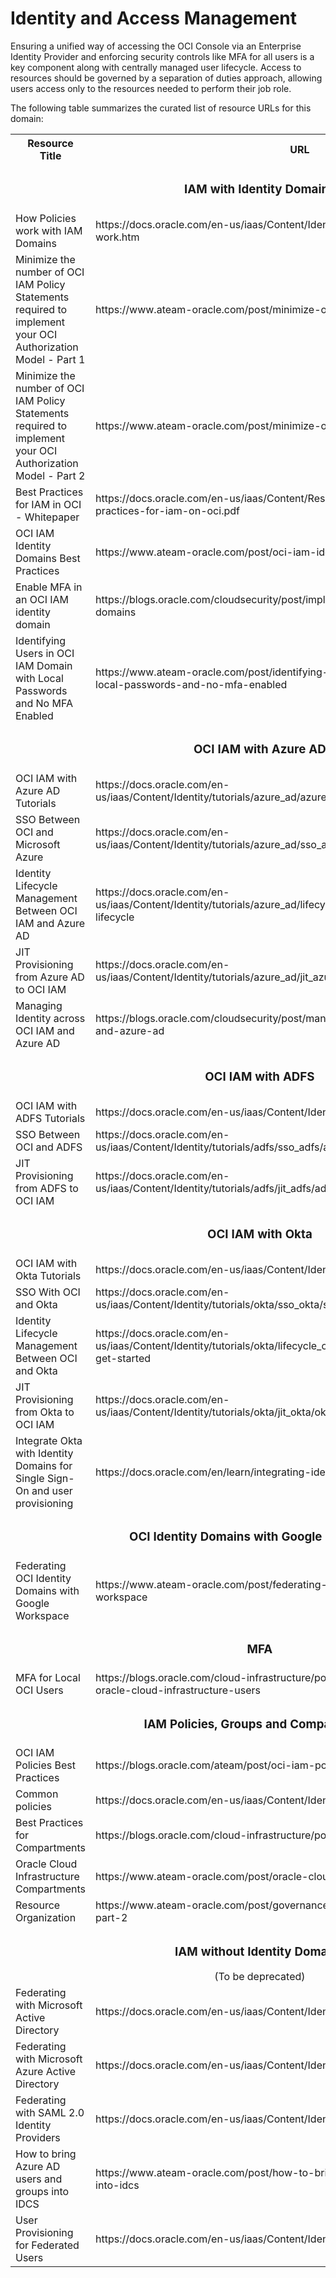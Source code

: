 # Identity and Access Management

Ensuring a unified way of accessing the OCI Console via an Enterprise Identity Provider and enforcing security controls like MFA for all users is a key component along with centrally managed user lifecycle. Access to resources should be governed by a separation of duties approach, allowing users access only to the resources needed to perform their job role. 

The following table summarizes the curated list of resource URLs for this domain:
<table>
  <tr>
    <th>Resource Title</th>
    <th>URL</th>
  </tr>
  <tr>
    <td colspan="2" align="center"><h3>IAM with Identity Domains</h3></td>
  </tr>
  <tr>
    <td>How Policies work with IAM Domains</td>
    <td>https://docs.oracle.com/en-us/iaas/Content/Identity/policieshow/how-policies-work.htm</td>
  </tr>
  <tr>
    <td>Minimize the number of OCI IAM Policy Statements required to implement your OCI Authorization Model - Part 1</td>
    <td>https://www.ateam-oracle.com/post/minimize-oci-iam-policy-statements-part-1</td>
  </tr>
  <tr>
    <td>Minimize the number of OCI IAM Policy Statements required to implement your OCI Authorization Model - Part 2</td>
    <td>https://www.ateam-oracle.com/post/minimize-oci-iam-policy-statements-part-2</td>
  </tr>
  <tr>
    <td>Best Practices for IAM in OCI - Whitepaper</td>
    <td>https://docs.oracle.com/en-us/iaas/Content/Resources/Assets/whitepapers/best-practices-for-iam-on-oci.pdf</td>
  </tr>
  <tr>
    <td>OCI IAM Identity Domains Best Practices</td>
    <td>https://www.ateam-oracle.com/post/oci-iam-identity-domains-best-practices</td>
  </tr>
  <tr>
    <td>Enable MFA in an OCI IAM identity domain</td>
    <td> https://blogs.oracle.com/cloudsecurity/post/implementing-mfa-oci-iam-identity-domains</td>
  </tr>
  <tr>
    <td>Identifying Users in OCI IAM Domain with Local Passwords and No MFA Enabled</td>
    <td>https://www.ateam-oracle.com/post/identifying-users-in-oci-iam-domain-with-local-passwords-and-no-mfa-enabled</td>
  </tr>
  <tr>
    <td colspan="2" align="center"><h3>OCI IAM with Azure AD</h3></td>
  </tr>
  <tr>
    <td>OCI IAM with Azure AD Tutorials</td>
    <td>https://docs.oracle.com/en-us/iaas/Content/Identity/tutorials/azure_ad/azure_ad_tutorials.htm</td>
  </tr>
  <tr>
    <td>SSO Between OCI and Microsoft Azure</td>
    <td>https://docs.oracle.com/en-us/iaas/Content/Identity/tutorials/azure_ad/sso_azure/azure_sso.htm#azure-sso</td>
  </tr>
  <tr>
    <td>Identity Lifecycle Management Between OCI IAM and Azure AD</td>
    <td> https://docs.oracle.com/en-us/iaas/Content/Identity/tutorials/azure_ad/lifecycle_azure/azure_lifecycle.htm#azure-lifecycle</td>
  </tr>
  <tr>
    <td>JIT Provisioning from Azure AD to OCI IAM</td>
    <td>https://docs.oracle.com/en-us/iaas/Content/Identity/tutorials/azure_ad/jit_azure/azure_jit.htm#jit-get-started</td>
  </tr>
  <tr>
    <td>Managing Identity across OCI IAM and Azure AD</td>
    <td>https://blogs.oracle.com/cloudsecurity/post/managing-identity-across-oci-iam-and-azure-ad</td>
  </tr>
  <tr>
    <td colspan="2" align="center"><h3>OCI IAM with ADFS</h3></td>
  </tr>
  <tr>
    <td>OCI IAM with ADFS Tutorials</td>
    <td>https://docs.oracle.com/en-us/iaas/Content/Identity/tutorials/adfs/adfs_tutorials.htm</td>
  </tr>
  <tr>
    <td>SSO Between OCI and ADFS</td>
    <td>https://docs.oracle.com/en-us/iaas/Content/Identity/tutorials/adfs/sso_adfs/adfs_sso.htm#azure-sso</td>
  </tr>
  <tr>
    <td>JIT Provisioning from ADFS to OCI IAM</td>
    <td> https://docs.oracle.com/en-us/iaas/Content/Identity/tutorials/adfs/jit_adfs/adfs_jit.htm#jit-get-started</td>
  </tr>
  <tr>
    <td colspan="2" align="center"><h3>OCI IAM with Okta</h3></td>
  </tr>
  <tr>
    <td>OCI IAM with Okta Tutorials</td>
    <td>https://docs.oracle.com/en-us/iaas/Content/Identity/tutorials/okta/okta_tutorials.htm</td>
  </tr>
  <tr>
    <td>SSO With OCI and Okta</td>
    <td>https://docs.oracle.com/en-us/iaas/Content/Identity/tutorials/okta/sso_okta/sso_okta.htm#sso-get-started</td>
  </tr>
  <tr>
    <td>Identity Lifecycle Management Between OCI and Okta</td>
    <td> https://docs.oracle.com/en-us/iaas/Content/Identity/tutorials/okta/lifecycle_okta/okta-lifecycle.htm#lifecycle-get-started</td>
  </tr>
  <tr>
    <td>JIT Provisioning from Okta to OCI IAM</td>
    <td>https://docs.oracle.com/en-us/iaas/Content/Identity/tutorials/okta/jit_okta/okta_jit.htm#jit-get-started</td>
  </tr>
  <tr>
    <td>Integrate Okta with Identity Domains for Single Sign-On and user provisioning</td>
    <td> https://docs.oracle.com/en/learn/integrating-identity-domains-with-okta/index.html</td>
  </tr>
<tr>
    <td colspan="2" align="center"><h3>OCI Identity Domains with Google Workspace</h3></td>
  </tr>
  <tr>
    <td>Federating OCI Identity Domains with Google Workspace</td>
    <td>https://www.ateam-oracle.com/post/federating-oci-identity-domains-with-google-workspace</td>
  </tr>
  <tr>
    <td colspan="2" align="center"><h3>MFA</strong></h3></td>
  </tr>
   <tr>
    <td>MFA for Local OCI Users</td>
    <td>https://blogs.oracle.com/cloud-infrastructure/post/multi-factor-authentication-for-oracle-cloud-infrastructure-users</td>
  </tr>
   <tr>
    <td colspan="2" align="center" id="iam"><h3>IAM Policies, Groups and Compartments</h3></td>
  </tr>
   <tr>
    <td>OCI IAM Policies Best Practices</td>
    <td>https://blogs.oracle.com/ateam/post/oci-iam-policies-best-practices</td>
  </tr>
  <tr>
    <td>Common policies</td>
    <td>https://docs.oracle.com/en-us/iaas/Content/Identity/Concepts/commonpolicies.htm</td>
  </tr>
  <tr>
    <td>Best Practices for Compartments</td>
    <td>https://blogs.oracle.com/cloud-infrastructure/post/best-practices-for-compartments</td>
  </tr>
  <tr>
    <td>Oracle Cloud Infrastructure Compartments</td>
    <td>https://www.ateam-oracle.com/post/oracle-cloud-infrastructure-compartments</td>
  </tr>
  <tr>
    <td>Resource Organization</td>
    <td>https://www.ateam-oracle.com/post/governance-the-key-ingredient-to-success-part-2</td>
  </tr>
  <tr>
    <td colspan="2" align="center"><h3>IAM without Identity Domains</h3> (To be deprecated)</td>
  </tr>
   <tr>
    <td>Federating with Microsoft Active Directory</td>
    <td>https://docs.oracle.com/en-us/iaas/Content/Identity/Tasks/federatingADFS.htm</td>
  </tr>
  <tr>
    <td>Federating with Microsoft Azure Active Directory</td>
    <td>https://docs.oracle.com/en-us/iaas/Content/Identity/Tasks/federatingADFSazure.htm</td>
  </tr>
  <tr>
    <td>Federating with SAML 2.0 Identity Providers</td>
    <td>https://docs.oracle.com/en-us/iaas/Content/Identity/Tasks/federatingSAML.htm</td>
  </tr>
  <tr>
    <td>How to bring Azure AD users and groups into IDCS</td>
    <td>https://www.ateam-oracle.com/post/how-to-bring-azure-ad-users-and-groups-into-idcs</td>
  </tr>
  <tr>
    <td>User Provisioning for Federated Users</td>
    <td>https://docs.oracle.com/en-us/iaas/Content/Identity/Tasks/usingscim.htm</td>
  </tr>
</table>


